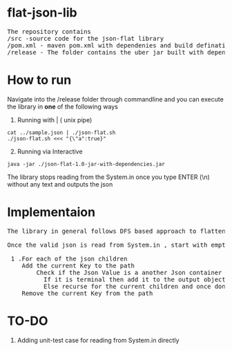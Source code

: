 # flat-json-lib
<pre>
The repository contains
/src -source code for the json-flat library
/pom.xml - maven pom.xml with dependenies and build defination
/release - The folder contains the uber jar built with dependencies along with a helper shell script
</pre>
# How to run

Navigate into the /release folder through commandline and you can execute the library in <b>one</b> of the following ways
1. Running with | ( unix pipe) 
```
cat ../sample.json | ./json-flat.sh 
./json-flat.sh <<< "{\"a":true}"
```
2. Running via Interactive

```
java -jar ./json-flat-1.0-jar-with-dependencies.jar
```
The library stops reading from the System.in once you type ENTER (\n) without any text and outputs the json

# Implementaion

<pre>
The library in general follows DFS based approach to flatten the nested json structure. <br />  
Once the valid json is read from System.in , start with empty path list  <br /> 
 1 .For each of the json children
 	Add the current Key to the path
		Check if the Json Value is a another Json container or terminal node, 
		  If it is terminal then add it to the output object with key as all the elements from the path list seen till now
		  Else recurse for the current children and once done remove
	Remove the current Key from the path
</pre>

# TO-DO
1. Adding  unit-test case for reading from System.in directly
